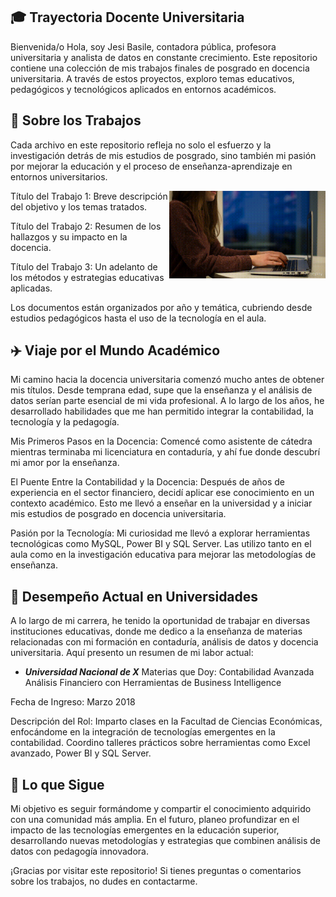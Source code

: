 ## 🎓 Trayectoria Docente Universitaria
Bienvenida/o
Hola, soy Jesi Basile, contadora pública, profesora universitaria y analista de datos en constante crecimiento. Este repositorio contiene una colección de mis trabajos finales de posgrado en docencia universitaria. A través de estos proyectos, exploro temas educativos, pedagógicos y tecnológicos aplicados en entornos académicos.

## 💼 Sobre los Trabajos
Cada archivo en este repositorio refleja no solo el esfuerzo y la investigación detrás de mis estudios de posgrado, sino también mi pasión por mejorar la educación y el proceso de enseñanza-aprendizaje en entornos universitarios.

<img align="right" alt="Typing" width="250" src="https://github.com/JessBasile/Docencia-Universitaria/raw/main/imagenes/typing.gif">

Título del Trabajo 1: Breve descripción del objetivo y los temas tratados.

Título del Trabajo 2: Resumen de los hallazgos y su impacto en la docencia.

Título del Trabajo 3: Un adelanto de los métodos y estrategias educativas aplicadas.

Los documentos están organizados por año y temática, cubriendo desde estudios pedagógicos hasta el uso de la tecnología en el aula.

## ✈️ Viaje por el Mundo Académico
Mi camino hacia la docencia universitaria comenzó mucho antes de obtener mis títulos. Desde temprana edad, supe que la enseñanza y el análisis de datos serían parte esencial de mi vida profesional. A lo largo de los años, he desarrollado habilidades que me han permitido integrar la contabilidad, la tecnología y la pedagogía.

Mis Primeros Pasos en la Docencia: Comencé como asistente de cátedra mientras terminaba mi licenciatura en contaduría, y ahí fue donde descubrí mi amor por la enseñanza.

El Puente Entre la Contabilidad y la Docencia: Después de años de experiencia en el sector financiero, decidí aplicar ese conocimiento en un contexto académico. Esto me llevó a enseñar en la universidad y a iniciar mis estudios de posgrado en docencia universitaria.

Pasión por la Tecnología: Mi curiosidad me llevó a explorar herramientas tecnológicas como MySQL, Power BI y SQL Server. Las utilizo tanto en el aula como en la investigación educativa para mejorar las metodologías de enseñanza.

## 🏫 Desempeño Actual en Universidades
A lo largo de mi carrera, he tenido la oportunidad de trabajar en diversas instituciones educativas, donde me dedico a la enseñanza de materias relacionadas con mi formación en contaduría, análisis de datos y docencia universitaria. Aquí presento un resumen de mi labor actual:

+ ***Universidad Nacional de X***
Materias que Doy:
Contabilidad Avanzada
Análisis Financiero con Herramientas de Business Intelligence

Fecha de Ingreso: Marzo 2018

Descripción del Rol:
Imparto clases en la Facultad de Ciencias Económicas, enfocándome en la integración de tecnologías emergentes en la contabilidad.
Coordino talleres prácticos sobre herramientas como Excel avanzado, Power BI y SQL Server.

## 🚀 Lo que Sigue
Mi objetivo es seguir formándome y compartir el conocimiento adquirido con una comunidad más amplia. En el futuro, planeo profundizar en el impacto de las tecnologías emergentes en la educación superior, desarrollando nuevas metodologías y estrategias que combinen análisis de datos con pedagogía innovadora.

¡Gracias por visitar este repositorio! Si tienes preguntas o comentarios sobre los trabajos, no dudes en contactarme.
